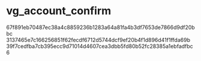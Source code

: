 vg_account_confirm
==================
67f891eb70487ec38a4c8859236b1283a64a81fa4b3df7653de7866d9df20bbc
3137465e7c166256851f62fecdf6712d5744dcf9ef20b4f1d896d41f1ffda69b
39f7cedfba7cb395ecc9d71014d4607cea3dbb5fd80b52fc28385a1ebfadfbc6
